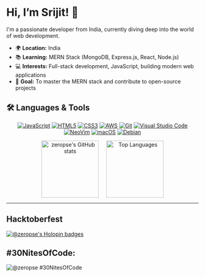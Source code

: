 # Hi, I’m Srijit! 👋

I'm a passionate developer from India, currently diving deep into the world of web development.

- 🌍 **Location:** India
- 📚 **Learning:** MERN Stack (MongoDB, Express.js, React, Node.js)
- 💻 **Interests:** Full-stack development, JavaScript, building modern web applications
- 🚀 **Goal:** To master the MERN stack and contribute to open-source projects

## 🛠️ Languages & Tools

<p align="center">
  <a href="https://developer.mozilla.org/en-US/docs/Web/JavaScript" target="_blank"><img src="https://img.shields.io/badge/JavaScript-%23323330.svg?&style=for-the-badge&logo=javascript&logoColor=%F7DF1E" alt="JavaScript" /></a>
  <a href="https://developer.mozilla.org/en-US/docs/Glossary/HTML5" target="_blank"><img src="https://img.shields.io/badge/HTML5-%23E34F26.svg?&style=for-the-badge&logo=html5&logoColor=white" alt="HTML5" /></a>
  <a href="https://www.w3.org/TR/CSS/#css" target="_blank"><img src="https://img.shields.io/badge/CSS3-%231572B6.svg?&style=for-the-badge&logo=css3&logoColor=white" alt="CSS3" /></a>
  <a href="https://aws.amazon.com" target="_blank"><img src="https://img.shields.io/badge/AWS-%23232F3E.svg?&style=for-the-badge&logo=amazonaws&logoColor=white" alt="AWS" /></a>
  <a href="https://git-scm.com/" target="_blank"><img src="https://img.shields.io/badge/Git-%23F05032.svg?&style=for-the-badge&logo=git&logoColor=white" alt="Git" /></a>
  <a href="https://code.visualstudio.com" target="_blank"><img src="https://img.shields.io/badge/VS%20Code-%23007ACC.svg?&style=for-the-badge&logo=visual-studio-code&logoColor=white" alt="Visual Studio Code" /></a>
  <a href="https://neovim.io" target="_blank"><img src="https://img.shields.io/badge/NeoVim-%2C1DA1F2.svg?&style=for-the-badge&logo=neovim&logoColor=white" alt="NeoVim" /></a>
  <a href="https://www.apple.com/macos/" target="_blank"><img src="https://img.shields.io/badge/macOS-%239FC3D8.svg?&style=for-the-badge&logo=apple&logoColor=black" alt="macOS" /></a>
  <a href="https://www.debian.org" target="_blank"><img src="https://img.shields.io/badge/Debian-%23A80030.svg?&style=for-the-badge&logo=debian&logoColor=white" alt="Debian" /></a>
</p>

<div align="center" style="display: flex; justify-content: center; align-items: center; gap: 20px;">
  <a href="https://github.com/anuraghazra/github-readme-stats">
    <img src="https://github-readme-stats.vercel.app/api?username=zeropse&show_icons=true&theme=tokyonight&hide_border=true&hide_title=true" alt="zeropse's GitHub stats" height="150" /></a>
  <a href="https://github.com/anuraghazra/github-readme-stats"><img src="https://github-readme-stats.vercel.app/api/top-langs/?username=zeropse&layout=compact&theme=tokyonight&hide_border=true&hide=lua,vim%20script" height="150" alt="Top Languages" /></a>
</div>

---
## Hacktoberfest
[![@zeropse's Holopin badges](https://holopin.me/zeropse)](https://holopin.io/@zeropse)

## #30NitesOfCode:
  ![@zeropse #30NitesOfCode](https://www.codedex.io/api/petStatus?user=zeropse)
